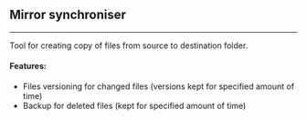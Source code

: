 ## Mirror synchroniser
---

Tool for creating copy of files from source to destination folder.

#### Features:

- Files versioning for changed files (versions kept for specified amount of time)
- Backup for deleted files (kept for specified amount of time)

